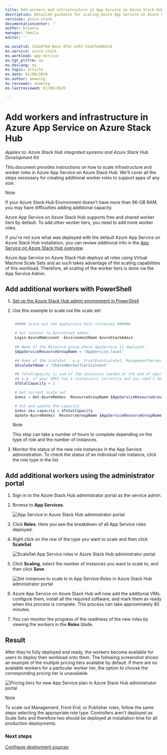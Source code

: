 ```yaml
---
title: Add workers and infrastructure in App Service on Azure Stack Hub | Microsoft Docs
description: Detailed guidance for scaling Azure App Service on Azure Stack Hub
services: azure-stack
documentationcenter: ''
author: bryanla
manager: femila
editor: ''

ms.assetid: 3cbe87bd-8ae2-47dc-a367-51e67ed4b3c0
ms.service: azure-stack
ms.workload: app-service
ms.tgt_pltfrm: na
ms.devlang: na
ms.topic: article
ms.date: 01/09/2020
ms.author: anwestg
ms.reviewer: anwestg
ms.lastreviewed: 01/09/2020

---
```


# Add workers and infrastructure in Azure App Service on Azure Stack Hub

*Applies to: Azure Stack Hub integrated systems and Azure Stack Hub Development Kit*  

This document provides instructions on how to scale infrastructure and worker roles in Azure App Service on Azure Stack Hub. We'll cover all the steps necessary for creating additional worker roles to support apps of any size.

> [!NOTE]
> If your Azure Stack Hub Environment doesn't have more than 96-GB RAM, you may have difficulties adding additional capacity.


Azure App Service on Azure Stack Hub supports free and shared worker tiers by default. To add other worker tiers, you need to add more worker roles.

If you're not sure what was deployed with the default Azure App Service on Azure Stack Hub installation, you can review additional info in the [App Service on Azure Stack Hub overview](azure-stack-app-service-overview.md).

Azure App Service on Azure Stack Hub deploys all roles using Virtual Machine Scale Sets and as such takes advantage of the scaling capabilities of this workload. Therefore, all scaling of the worker tiers is done via the App Service Admin.

## Add additional workers with PowerShell

1. [Set up the Azure Stack Hub admin environment in PowerShell](azure-stack-powershell-configure-admin.md)

2. Use this example to scale out the scale set:
   ```powershell
   
    ##### Scale out the AppService Role instances ######
   
    # Set context to AzureStack admin.
    Login-AzureRmAccount -EnvironmentName AzureStackAdmin
                                                 
    ## Name of the Resource group where AppService is deployed.
    $AppServiceResourceGroupName = "AppService.local"

    ## Name of the ScaleSet : e.g. FrontEndsScaleSet, ManagementServersScaleSet, PublishersScaleSet , LargeWorkerTierScaleSet,      MediumWorkerTierScaleSet, SmallWorkerTierScaleSet, SharedWorkerTierScaleSet
    $ScaleSetName = "SharedWorkerTierScaleSet"

    ## TotalCapacity is sum of the instances needed at the end of operation. 
    ## e.g. if your VMSS has 1 instance(s) currently and you need 1 more the TotalCapacity should be set to 2
    $TotalCapacity = 2  

    # Get current scale set
    $vmss = Get-AzureRmVmss -ResourceGroupName $AppServiceResourceGroupName -VMScaleSetName $ScaleSetName

    # Set and update the capacity
    $vmss.sku.capacity = $TotalCapacity
    Update-AzureRmVmss -ResourceGroupName $AppServiceResourceGroupName -Name $ScaleSetName -VirtualMachineScaleSet $vmss 
   ```    

   > [!NOTE]
   > This step can take a number of hours to complete depending on the type of role and the number of instances.
   >
   >

3. Monitor the status of the new role instances in the App Service administration. To check the status of an individual role instance, click the role type in the list.

## Add additional workers using the administrator portal

1. Sign in to the Azure Stack Hub administrator portal as the service admin.

2. Browse to **App Services**.

    ![App Service in Azure Stack Hub administrator portal](media/azure-stack-app-service-add-worker-roles/image01.png)

3. Click **Roles**. Here you see the breakdown of all App Service roles deployed.

4. Right click on the row of the type you want to scale and then click **ScaleSet**.

    ![ScaleSet App Service roles in Azure Stack Hub administrator portal](media/azure-stack-app-service-add-worker-roles/image02.png)

5. Click **Scaling**, select the number of instances you want to scale to, and then click **Save**.

    ![Set instances to scale to in App Service Roles in Azure Stack Hub administrator portal](media/azure-stack-app-service-add-worker-roles/image03.png)

6. Azure App Service on Azure Stack Hub will now add the additional VMs, configure them, install all the required software, and mark them as ready when this process is complete. This process can take approximately 80 minutes.

7. You can monitor the progress of the readiness of the new roles by viewing the workers in the **Roles** blade.

## Result

After they're fully deployed and ready, the workers become available for users to deploy their workload onto them. The following screenshot shows an example of the multiple pricing tiers available by default. If there are no available workers for a particular worker tier, the option to choose the corresponding pricing tier is unavailable.

![Pricing tiers for new App Service plan in Azure Stack Hub administrator portal](media/azure-stack-app-service-add-worker-roles/image04.png)

>[!NOTE]
> To scale out Management, Front End, or Publisher roles, follow the same steps selecting the appropriate role type. Controllers aren't deployed as Scale Sets and therefore two should be deployed at installation time for all production deployments.

### Next steps

[Configure deployment sources](azure-stack-app-service-configure-deployment-sources.md)

